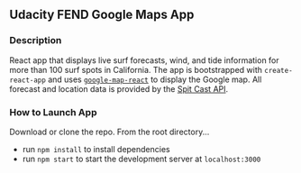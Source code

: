 ## Udacity FEND Google Maps App

### Description
React app that displays live surf forecasts, wind, and tide information for more than 100 surf spots in California. The app is bootstrapped with `create-react-app` and uses [`google-map-react`](https://www.npmjs.com/package/google-map-react) to display the Google map. All forecast and location data is provided by the [Spit Cast API](http://www.spitcast.com/api/docs/).

### How to Launch App
Download or clone the repo. From the root directory...
- run `npm install` to install dependencies
- run `npm start` to start the development server at `localhost:3000`
